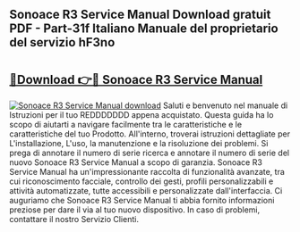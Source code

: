 ## Sonoace R3 Service Manual Download gratuit PDF - Part-31f Italiano Manuale del proprietario del servizio hF3no

# <h2><a href="http://df9ubw7.blite.top/?on=Sonoace+R3+Service+Manual">🔗Download 👉🔴 Sonoace R3 Service Manual</a></h2>

[![Sonoace R3 Service Manual download](https://i.imgur.com/lujVjoI.png)](http://df9ubw7.blite.top/?on=Sonoace+R3+Service+Manual)
Saluti e benvenuto nel manuale di Istruzioni per il tuo REDDDDDDD appena acquistato. Questa guida ha lo scopo di aiutarti a navigare facilmente tra le caratteristiche e le caratteristiche del tuo Prodotto. All'interno, troverai istruzioni dettagliate per L'installazione, L'uso, la manutenzione e la risoluzione dei problemi. Si prega di annotare il numero di serie ricerca e annotare il numero di serie del nuovo Sonoace R3 Service Manual a scopo di garanzia. Sonoace R3 Service Manual ha un'impressionante raccolta di funzionalità avanzate, tra cui riconoscimento facciale, controllo dei gesti, profili personalizzabili e attività automatizzate, tutte accessibili e personalizzate dall'interfaccia. Ci auguriamo che Sonoace R3 Service Manual ti abbia fornito informazioni preziose per dare il via al tuo nuovo dispositivo. In caso di problemi, contattare il nostro Servizio Clienti.
